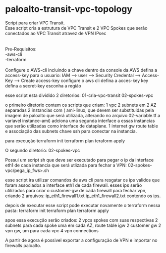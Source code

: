 # paloalto-transit-vpc-topology
Script para criar VPC Transit. <br>
Esse script cria a estrutura de VPC Transit e 2 VPC Spokes que serão conectados ao VPC Transit atravez de VPN IPsec <br>
<br>
<br>
Pre-Requisitos:<br>
-aws-cli<br>
-terraform<br>
<br>
Configure o AWS-cli  incluindo a chave 
dentro da console da AWS defina a access-key para o usuario:
IAM --> user --> Security Credental --> Access-Key --> Create access-key 
configure o aws cli 
defina a acces-key key 
defina a secret-key 
esconha a região 

esse script esta dividido 2 diretorios: 
01-cria-vpc-transit
02-spokes-vpc

o primeiro diretorio contem os scripts que criam: 
1 vpc 
2 subnets em 2 AZ separadas
2 instancias com ( ami-linux, que devem ser substituidas pela imagem de paloalto que será utilizada, alterando no arquivo 02-variable.tf a variavel instance-ami)
adciona uma segunda interface a essas instancias que serão utilizadas como interface de dataplane.
1 internet gw
route table e associação das subnets 
chave ssh para conectar na instancia. 

para execução 
terraform init
terraform plan
teraform apply

O segundo diretorio: 
02-spokes-vpc

Possui um script sh que deve ser executado para pegar o ip da interface eth1 de cada instancia que será utlizada para fechar a VPN:
02-spokes-vpc/pega_ip_fws>.sh

esse script ira utilizar comandos de aws cli para resgatar os ips validos que foram associados a interface eth1 de cada firewall. esses ips 
serão utilizados para criar o customer-gw de cada firewall para fechar vpn, criando 2 arquivos: ip_eth1_firewall1.txt ip_eth1_firewall2.txt 
contendo os ips.

depois de executar esse script pode executar novamente o terraform nessa pasta:
terraform init
terraform plan 
terraform apply 

apos essa execução serão criados: 
2 vpcs spokes com suas respectivas
2 subnets para cada spoke uma em cada AZ, 
route table
igw
2 customer gw
2 vpn gw, um para cada vpc
4 vpn connections 

A partir de agora é possivel exportar a configuração de VPN e importar no firewalls paloalto. 
